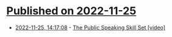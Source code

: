 # [Published on 2022-11-25](index.md)

* [2022-11-25, 14:17:08](https://news.ycombinator.com/item?id=33742566) - [The Public Speaking Skill Set [video]](https://www.youtube.com/watch?v=WYaa4a7amWU)
